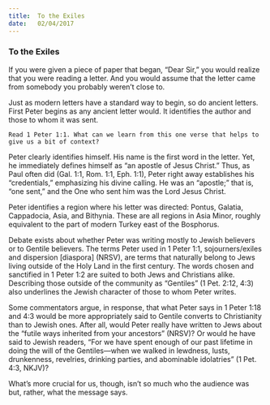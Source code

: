 ```yaml
---
title:  To the Exiles
date:   02/04/2017
---
```


### To the Exiles 
If you were given a piece of paper that began, “Dear Sir,” you would realize that you were reading a letter. And you would assume that the letter came from somebody you probably weren’t close to. 

Just as modern letters have a standard way to begin, so do ancient letters. First Peter begins as any ancient letter would. It identifies the author and those to whom it was sent.

`Read 1 Peter 1:1. What can we learn from this one verse that helps to give us a bit of context?`

Peter clearly identifies himself. His name is the first word in the letter. Yet, he immediately defines himself as “an apostle of Jesus Christ.” Thus, as Paul often did (Gal. 1:1, Rom. 1:1, Eph. 1:1), Peter right away establishes his “credentials,” emphasizing his divine calling. He was an “apostle;” that is, “one sent,” and the One who sent him was the Lord Jesus Christ. 

Peter identifies a region where his letter was directed: Pontus, Galatia, Cappadocia, Asia, and Bithynia. These are all regions in Asia Minor, roughly equivalent to the part of modern Turkey east of the Bosphorus. 

Debate exists about whether Peter was writing mostly to Jewish believers or to Gentile believers. The terms Peter used in 1 Peter 1:1, sojourners/exiles and dispersion [diaspora] (NRSV), are terms that naturally belong to Jews living outside of the Holy Land in the first century. The words chosen and sanctified in 1 Peter 1:2 are suited to both Jews and Christians alike. Describing those outside of the community as “Gentiles” (1 Pet. 2:12, 4:3) also underlines the Jewish character of those to whom Peter writes.

Some commentators argue, in response, that what Peter says in 1 Peter 1:18 and 4:3 would be more appropriately said to Gentile converts to Christianity than to Jewish ones. After all, would Peter really have written to Jews about the “futile ways inherited from your ancestors” (NRSV)? Or would he have said to Jewish readers, “For we have spent enough of our past lifetime in doing the will of the Gentiles—when we walked in lewdness, lusts, drunkenness, revelries, drinking parties, and abominable idolatries” (1 Pet. 4:3, NKJV)?

What’s more crucial for us, though, isn’t so much who the audience was but, rather, what the message says.
